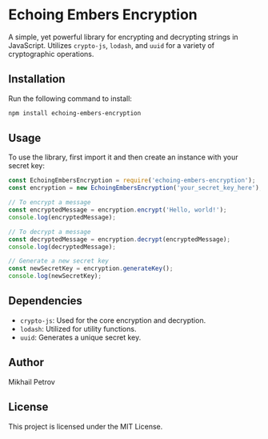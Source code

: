 # Echoing Embers Encryption

A simple, yet powerful library for encrypting and decrypting strings in JavaScript. Utilizes `crypto-js`, `lodash`, and `uuid` for a variety of cryptographic operations.

## Installation

Run the following command to install:

```bash
npm install echoing-embers-encryption
```

## Usage

To use the library, first import it and then create an instance with your secret key:

```javascript
const EchoingEmbersEncryption = require('echoing-embers-encryption');
const encryption = new EchoingEmbersEncryption('your_secret_key_here');

// To encrypt a message
const encryptedMessage = encryption.encrypt('Hello, world!');
console.log(encryptedMessage);

// To decrypt a message
const decryptedMessage = encryption.decrypt(encryptedMessage);
console.log(decryptedMessage);

// Generate a new secret key
const newSecretKey = encryption.generateKey();
console.log(newSecretKey);
```

## Dependencies

- `crypto-js`: Used for the core encryption and decryption.
- `lodash`: Utilized for utility functions.
- `uuid`: Generates a unique secret key.

## Author

Mikhail Petrov

## License

This project is licensed under the MIT License.
